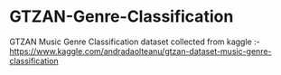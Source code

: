 # GTZAN-Genre-Classification

GTZAN Music Genre Classification dataset collected from kaggle :- https://www.kaggle.com/andradaolteanu/gtzan-dataset-music-genre-classification

